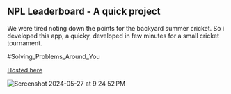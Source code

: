 ## NPL Leaderboard - A quick project
  We were tired noting down the points for the backyard summer cricket. So i developed this app, a quicky, developed in few minutes for a small cricket tournament.

#Solving_Problems_Around_You

[Hosted here](https://abhishekabi.github.io/leaderboard/)

![Screenshot 2024-05-27 at 9 24 52 PM](https://github.com/Abhishekabi/leaderboard/assets/27338062/2bdf84fb-6581-4aa6-8153-3eff6f818fcb)
